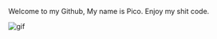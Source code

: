 Welcome to my Github, My name is Pico.
    Enjoy my shit code.

![gif](https://github.com/picogoat/picogoat/assets/143557025/252edd0f-974f-4670-8f9d-eb239177645e)

